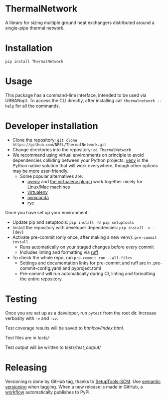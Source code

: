 # ThermalNetwork

A library for sizing multiple ground heat exchangers distributed around a single-pipe thermal network.

# Installation

`pip install ThermalNetwork`

# Usage

This package has a command-line interface, intended to be used via URBANopt. To access the CLI directly, after installing call `thermalnetwork --help` for all the commands.

# Developer installation

- Clone the repository: `git clone https://github.com/NREL/ThermalNetwork.git`
- Change directories into the repository: `cd ThermalNetwork`
- We recommend using virtual environments on principle to avoid dependencies colliding between your Python projects. [venv](https://docs.python.org/3/library/venv.html) is the Python native solution that will work everywhere, though other options may be more user-friendly.
    - Some popular alternatives are:
        - [pyenv](https://github.com/pyenv/pyenv) and [the virtualenv plugin](https://github.com/pyenv/pyenv-virtualenv) work together nicely for Linux/Mac machines
        - [virtualenv](https://virtualenv.pypa.io/en/latest/)
        - [miniconda](https://docs.conda.io/projects/miniconda/en/latest/)
        - [rye](https://rye-up.com/)

Once you have set up your environment:
- Update pip and setuptools: `pip install -U pip setuptools`
- Install the repository with developer dependencies: `pip install -e .[dev]`
- Activate pre-commit (only once, after making a new venv): `pre-commit install`
    - Runs automatically on your staged changes before every commit
    - Includes linting and formatting via [ruff](https://docs.astral.sh/ruff/)
- To check the whole repo, run `pre-commit run --all-files`
    - Settings and documentation links for pre-commit and ruff are in .pre-commit-config.yaml and pyproject.toml
    - Pre-commit will run automatically during CI, linting and formatting the entire repository.

# Testing

Once you are set up as a developer, run `pytest` from the root dir. Increase verbosity with `-v` and `-vv`.

Test coverage results will be saved to _htmlcov/index.html_.

Test files are in _tests/_

Test output will be written to _tests/test_output/_

# Releasing

Versioning is done by GitHub tag, thanks to [SetupTools-SCM](https://setuptools-scm.readthedocs.io/en/latest/). Use [semantic versioning](https://semver.org/) when tagging. When a new release is made in GitHub, a [workflow](https://github.com/marketplace/actions/pypi-publish) automatically publishes to PyPI.
